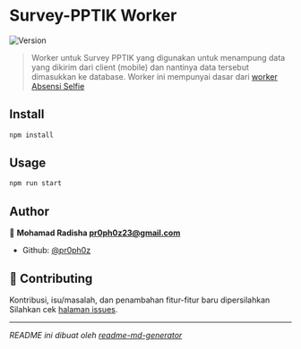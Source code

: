 # Survey-PPTIK Worker
![Version](https://img.shields.io/badge/version-2.1.2-blue.svg)

> Worker untuk Survey PPTIK yang digunakan untuk menampung data yang dikirim dari client (mobile) dan nantinya data tersebut dimasukkan ke database. Worker ini mempunyai dasar dari [worker Absensi Selfie](https://github.com/pptik/absensi-selfie-worker-v2) 

## Install

```sh
npm install
```

## Usage

```sh
npm run start
```

## Author

👤 **Mohamad Radisha <pr0ph0z23@gmail.com>**

* Github: [@pr0ph0z](https://github.com/pr0ph0z)

## 🤝 Contributing

Kontribusi, isu/masalah, dan penambahan fitur-fitur baru dipersilahkan<br />Silahkan cek [halaman issues](https://github.com/pptik/jurnal-amari-worker/issues).

***
_README ini dibuat oleh [readme-md-generator](https://github.com/kefranabg/readme-md-generator)_
